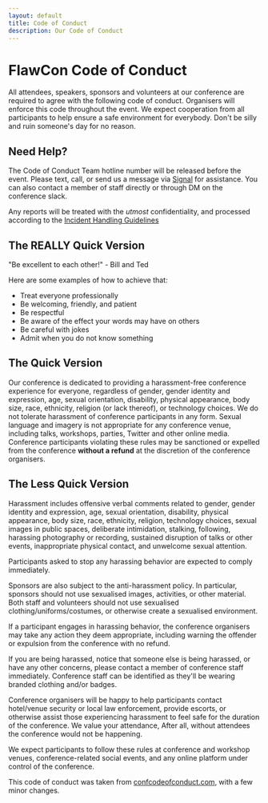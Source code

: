 ```yaml
---
layout: default
title: Code of Conduct
description: Our Code of Conduct
---
```


# FlawCon Code of Conduct

All attendees, speakers, sponsors and volunteers at our conference are required to agree with the following code of conduct. 
Organisers will enforce this code throughout the event. We expect cooperation from all participants to help ensure a safe environment for everybody.
Don't be silly and ruin someone's day for no reason.

## Need Help?

The Code of Conduct Team hotline number will be released before the event. Please text, call, or send us a message via [Signal](https://signal.org/) for assistance.
You can also contact a member of staff directly or through DM on the conference slack.

Any reports will be treated with the *utmost* confidentiality, and processed according to the 
[Incident Handling Guidelines](/coc/handling-guidelines/)

## The REALLY Quick Version
"Be excellent to each other!" - Bill and Ted

Here are some examples of how to achieve that:
- Treat everyone professionally
- Be welcoming, friendly, and patient
- Be respectful
- Be aware of the effect your words may have on others
- Be careful with jokes
- Admit when you do not know something

## The Quick Version
Our conference is dedicated to providing a harassment-free conference experience for everyone, regardless of gender, gender identity and expression, age, sexual orientation,
disability, physical appearance, body size, race, ethnicity, religion (or lack thereof), or technology choices. We do not tolerate harassment of conference participants in any form.
Sexual language and imagery is not appropriate for any conference venue, including talks, workshops, parties, Twitter and other online media.
Conference participants violating these rules may be sanctioned or expelled from the conference **without a refund** at the discretion of the conference organisers.

## The Less Quick Version

Harassment includes offensive verbal comments related to gender, gender identity and expression, age, sexual orientation, disability, physical appearance, body size, race, ethnicity,
religion, technology choices, sexual images in public spaces, deliberate intimidation, stalking, following, harassing photography or recording, sustained disruption of talks or other events,
inappropriate physical contact, and unwelcome sexual attention.

Participants asked to stop any harassing behavior are expected to comply immediately.

Sponsors are also subject to the anti-harassment policy. In particular, sponsors should not use sexualised images, activities, or other material.
Both staff and volunteers should not use sexualised clothing/uniforms/costumes, or otherwise create a sexualised environment.

If a participant engages in harassing behavior, the conference organisers may take any action they deem appropriate, including warning the offender or expulsion from the conference with no refund.

If you are being harassed, notice that someone else is being harassed, or have any other concerns, please contact a member of conference staff immediately.
Conference staff can be identified as they'll be wearing branded clothing and/or badges.

Conference organisers will be happy to help participants contact hotel/venue security or local law enforcement, provide escorts, or otherwise assist those experiencing harassment
to feel safe for the duration of the conference. We value your attendance, After all, without attendees the conference would not be happening.

We expect participants to follow these rules at conference and workshop venues, conference-related social events, and any online platform under control of the conference.

This code of conduct was taken from [confcodeofconduct.com](http://confcodeofconduct.com/), with a few minor changes.
